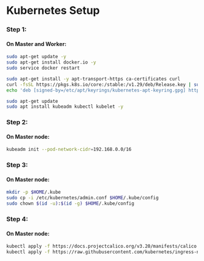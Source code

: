 
# Kubernetes Setup

### Step 1:

#### On Master and Worker:

```bash
sudo apt-get update -y
sudo apt-get install docker.io -y
sudo service docker restart

sudo apt-get install -y apt-transport-https ca-certificates curl
curl -fsSL https://pkgs.k8s.io/core:/stable:/v1.29/deb/Release.key | sudo gpg --dearmor -o /etc/apt/keyrings/kubernetes-apt-keyring.gpg
echo 'deb [signed-by=/etc/apt/keyrings/kubernetes-apt-keyring.gpg] https://pkgs.k8s.io/core:/stable:/v1.29/deb/ /' | sudo tee /etc/apt/sources.list.d/kubernetes.list

sudo apt-get update
sudo apt install kubeadm kubectl kubelet -y
```

### Step 2:

#### On Master node:

```bash
kubeadm init --pod-network-cidr=192.168.0.0/16
```

### Step 3:

#### On Master node:

```bash
mkdir -p $HOME/.kube
sudo cp -i /etc/kubernetes/admin.conf $HOME/.kube/config
sudo chown $(id -u):$(id -g) $HOME/.kube/config
```

### Step 4:

#### On Master node:

```bash
kubectl apply -f https://docs.projectcalico.org/v3.20/manifests/calico.yaml
kubectl apply -f https://raw.githubusercontent.com/kubernetes/ingress-nginx/controller-v0.49.0/deploy/static/provider/baremetal/deploy.yaml
```

